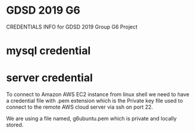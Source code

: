 # GDSD 2019 G6
CREDENTIALS INFO for GDSD 2019 Group G6 Project

# mysql credential

# server credential

To connect to Amazon AWS EC2 instance from linux shell we need to have a credential file with .pem extension which is the Private key file used to connect to the remote AWS cloud server via ssh on port 22.

We are using a file named, g6ubuntu.pem which is private and locally stored. 

